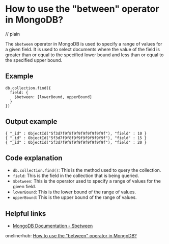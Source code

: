 # How to use the "between" operator in MongoDB?
// plain

The `$between` operator in MongoDB is used to specify a range of values for a given field. It is used to select documents where the value of the field is greater than or equal to the specified lower bound and less than or equal to the specified upper bound.

## Example

```
db.collection.find({
  field: {
    $between: [lowerBound, upperBound]
  }
})
```

## Output example

```
{ "_id" : ObjectId("5f3d7f9f8f9f9f9f9f9f9f9f"), "field" : 10 }
{ "_id" : ObjectId("5f3d7f9f8f9f9f9f9f9f9f9f"), "field" : 15 }
{ "_id" : ObjectId("5f3d7f9f8f9f9f9f9f9f9f9f"), "field" : 20 }
```

## Code explanation

- `db.collection.find()`: This is the method used to query the collection.
- `field`: This is the field in the collection that is being queried.
- `$between`: This is the operator used to specify a range of values for the given field.
- `lowerBound`: This is the lower bound of the range of values.
- `upperBound`: This is the upper bound of the range of values.

## Helpful links
- [MongoDB Documentation - $between](https://docs.mongodb.com/manual/reference/operator/query/between/)

onelinerhub: [How to use the "between" operator in MongoDB?](https://onelinerhub.com/mongodb/how-to-use-the--between--operator-in-mongodb)